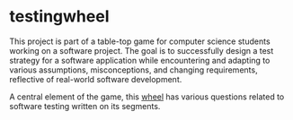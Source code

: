 # testingwheel
This project is part of a table-top game for computer science students working on a software project. The goal is to successfully design a test strategy for a software application while encountering and adapting to various assumptions, misconceptions, and changing requirements, reflective of real-world software development.

A central element of the game, this [wheel](https://research.nielsdoorn.nl/testingwheel "The wheel of socrative questions") has various questions related to software testing written on its segments.